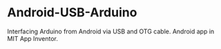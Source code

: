 # Android-USB-Arduino
Interfacing Arduino from Android via USB and OTG cable.
Android app in MIT App Inventor.
